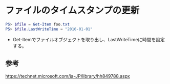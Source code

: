﻿# ファイルのタイムスタンプの更新

```powershell
PS> $file = Get-Item foo.txt
PS> $file.LastWriteTime = "2016-01-01"
```

- Get-Itemでファイルオブジェクトを取り出し、LastWriteTimeに時間を設定する。

## 参考
https://technet.microsoft.com/ja-JP/library/hh849788.aspx
